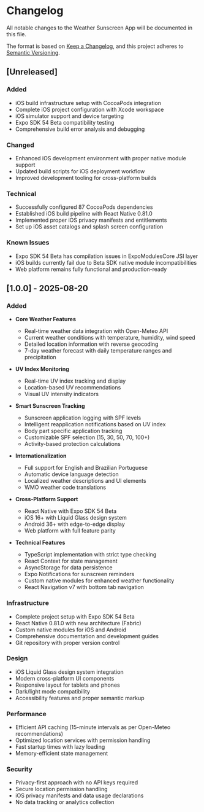 # Changelog

All notable changes to the Weather Sunscreen App will be documented in this file.

The format is based on [Keep a Changelog](https://keepachangelog.com/en/1.0.0/),
and this project adheres to [Semantic Versioning](https://semver.org/spec/v2.0.0.html).

## [Unreleased]

### Added
- iOS build infrastructure setup with CocoaPods integration
- Complete iOS project configuration with Xcode workspace
- iOS simulator support and device targeting
- Expo SDK 54 Beta compatibility testing
- Comprehensive build error analysis and debugging

### Changed
- Enhanced iOS development environment with proper native module support
- Updated build scripts for iOS deployment workflow
- Improved development tooling for cross-platform builds

### Technical
- Successfully configured 87 CocoaPods dependencies
- Established iOS build pipeline with React Native 0.81.0
- Implemented proper iOS privacy manifests and entitlements
- Set up iOS asset catalogs and splash screen configuration

### Known Issues
- Expo SDK 54 Beta has compilation issues in ExpoModulesCore JSI layer
- iOS builds currently fail due to Beta SDK native module incompatibilities
- Web platform remains fully functional and production-ready

## [1.0.0] - 2025-08-20

### Added
- **Core Weather Features**
  - Real-time weather data integration with Open-Meteo API
  - Current weather conditions with temperature, humidity, wind speed
  - Detailed location information with reverse geocoding
  - 7-day weather forecast with daily temperature ranges and precipitation

- **UV Index Monitoring**
  - Real-time UV index tracking and display
  - Location-based UV recommendations
  - Visual UV intensity indicators

- **Smart Sunscreen Tracking**
  - Sunscreen application logging with SPF levels
  - Intelligent reapplication notifications based on UV index
  - Body part specific application tracking
  - Customizable SPF selection (15, 30, 50, 70, 100+)
  - Activity-based protection calculations

- **Internationalization**
  - Full support for English and Brazilian Portuguese
  - Automatic device language detection
  - Localized weather descriptions and UI elements
  - WMO weather code translations

- **Cross-Platform Support**
  - React Native with Expo SDK 54 Beta
  - iOS 16+ with Liquid Glass design system
  - Android 36+ with edge-to-edge display
  - Web platform with full feature parity

- **Technical Features**
  - TypeScript implementation with strict type checking
  - React Context for state management
  - AsyncStorage for data persistence
  - Expo Notifications for sunscreen reminders
  - Custom native modules for enhanced weather functionality
  - React Navigation v7 with bottom tab navigation

### Infrastructure
- Complete project setup with Expo SDK 54 Beta
- React Native 0.81.0 with new architecture (Fabric)
- Custom native modules for iOS and Android
- Comprehensive documentation and development guides
- Git repository with proper version control

### Design
- iOS Liquid Glass design system integration
- Modern cross-platform UI components
- Responsive layout for tablets and phones
- Dark/light mode compatibility
- Accessibility features and proper semantic markup

### Performance
- Efficient API caching (15-minute intervals as per Open-Meteo recommendations)
- Optimized location services with permission handling
- Fast startup times with lazy loading
- Memory-efficient state management

### Security
- Privacy-first approach with no API keys required
- Secure location permission handling
- iOS privacy manifests and data usage declarations
- No data tracking or analytics collection
